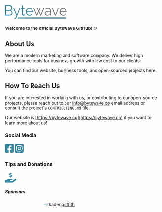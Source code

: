 <style type="text/css">
img[src$="#avatar"] {
  display: block;
  margin: 0 auto;
  border-radius: 50%;
  max-width: 50%;
}
</style>

[<img src="./assets/img/bytewave-text.png" alt="Bytewave" width="200"/>](https://bytewave.co)

#### Welcome to the official Bytewave GitHub! :sparkles:

## About Us

We are a modern marketing and software company. We deliver high performance tools for business growth with low cost to our clients.

You can find our website, business tools, and open-sourced projects here.

## How To Reach Us

If you are interested in working with us, or contributing to our open-source projects, please reach out to our [info@bytewave.co](mailto:info@bytewave.co) email address or consult the project's `CONTRIBUTING.md` file.

Our website is [https://bytewave.co](https://bytewave.co) if you want to learn more about us!

### Social Media

[<img src="./assets/img/square-facebook-brands.svg" alt="Bytewave's Facebook" height="32" />](https://www.facebook.com/bytewaveco) [<img src="./assets/img/square-instagram-brands.svg" alt="Bytewave's Instagram" height="32" />](https://www.instagram.com/bytewaveco)

### Tips and Donations

[<img src="./assets/img/hand-holding-dollar-solid.svg" alt="0xba075089615552aabc7784e084f4b7e6cda7cc53 (bytewave.crypto)" height="32" />](./DONATION.md)

##### Sponsors

[<img src="https://github.com/kadengriffith.png?size=32#avatar" alt="kadengriffith" />](https://github.com/kadengriffith)
